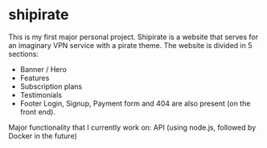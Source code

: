 # shipirate
This is my first major personal project.
Shipirate is a website that serves for an imaginary VPN service with a pirate theme.
The website is divided in 5 sections:
- Banner / Hero
- Features
- Subscription plans
- Testimonials
- Footer
Login, Signup, Payment form and 404 are also present (on the front end).

Major functionality that I currently work on: API (using node.js, followed by Docker in the future)
